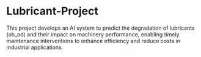 # Lubricant-Project
This project develops an AI system to predict the degradation of lubricants (oh_od) and their impact on machinery performance, enabling timely maintenance interventions to enhance efficiency and reduce costs in industrial applications.
